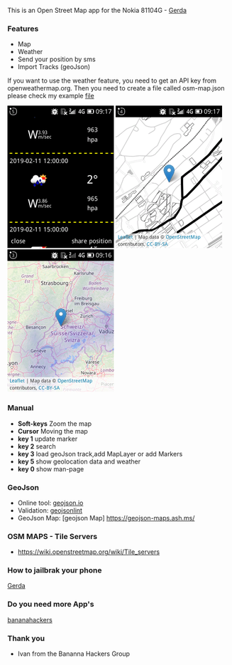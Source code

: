 This is an Open Street Map app for the Nokia 81104G - [Gerda](https://gerda.tech/) 

### Features
+ Map
+ Weather 
+ Send your position by sms
+ Import Tracks (geoJson)

If you want to use the weather feature, you need to get an API key from openweathermap.org. Then you need to create a file called osm-map.json please check my example [file](/osm-map.json)



![image-1](/images/image-1.png)
![image-2](/images/image-2.png)
![image-2](/images/image-3.png)



### Manual
+ **Soft-keys** Zoom the map
+ **Cursor** Moving the map
+ **key 1** update marker
+ **key 2** search
+ **key 3** load geoJson track,add MapLayer or add Markers 
+ **key 5** show geolocation data and weather
+ **key 0** show man-page

### GeoJson
+ Online tool: [geojson.io](http://geojson.io/#map=1/-55/228)
+ Validation: [geojsonlint](http://geojsonlint.com/)
+ GeoJson Map: [geojson Map] https://geojson-maps.ash.ms/

### OSM MAPS - Tile Servers
+ https://wiki.openstreetmap.org/wiki/Tile_servers

### How to jailbrak your phone
[Gerda](https://gerda.tech/)

### Do you need more App's
[bananahackers](https://groups.google.com/forum/?utm_medium=email&utm_source=footer#!forum/bananahackers)

### Thank you
+ Ivan from the Bananna Hackers Group
